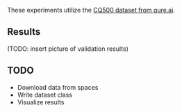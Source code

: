 These experiments utilize the [CQ500 dataset from qure.ai](http://headctstudy.qure.ai/dataset).

## Results
(TODO: insert picture of validation results)

## TODO
- Download data from spaces
- Write dataset class
- Visualize results